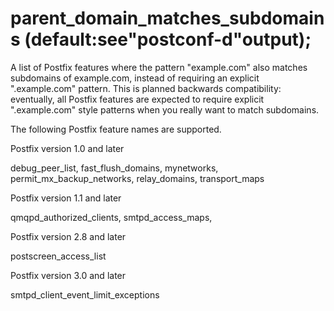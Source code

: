 # parent_domain_matches_subdomains (default:see"postconf-d"output); 


A list of Postfix features where the pattern "example.com" also
matches subdomains of example.com,
instead of requiring an explicit ".example.com" pattern.  This is
planned backwards compatibility:  eventually, all Postfix features
are expected to require explicit ".example.com" style patterns when
you really want to match subdomains.


 The following Postfix feature names are supported. 



 Postfix version 1.0 and later


debug_peer_list,
fast_flush_domains,
mynetworks,
permit_mx_backup_networks,
relay_domains,
transport_maps


 Postfix version 1.1 and later


qmqpd_authorized_clients,
smtpd_access_maps,


 Postfix version 2.8 and later 


postscreen_access_list


 Postfix version 3.0 and later 


smtpd_client_event_limit_exceptions





